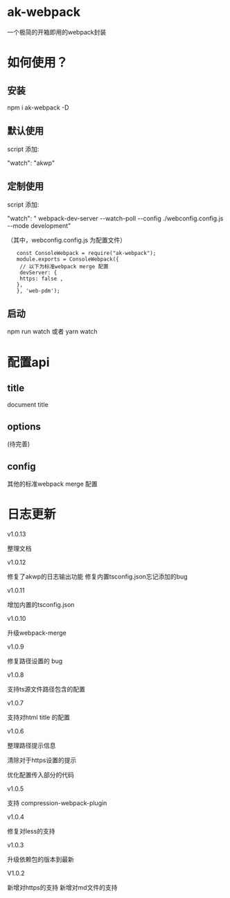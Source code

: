# ak-webpack

一个极简的开箱即用的webpack封装

# 如何使用？

## 安装

npm i ak-webpack -D

## 默认使用

script 添加:

"watch": "akwp"

## 定制使用

script 添加:

"watch": " webpack-dev-server  --watch-poll --config ./webconfig.config.js --mode development"





（其中，webconfig.config.js 为配置文件）



```
   const ConsoleWebpack = require("ak-webpack");
   module.exports = ConsoleWebpack({
    // 以下为标准webpack merge 配置
    devServer: {
    https: false ,
   },
   }, 'web-pdm');
```


## 启动

npm run watch 或者 yarn watch

# 配置api

## title

document title

## options

(待完善)

## config

其他的标准webpack merge 配置



# 日志更新

v1.0.13

整理文档


v1.0.12


修复了akwp的日志输出功能
修复内置tsconfig.json忘记添加的bug

v1.0.11

增加内置的tsconfig.json

v1.0.10

升级webpack-merge

v1.0.9

修复路径设置的 bug

v1.0.8

支持ts源文件路径包含的配置


v1.0.7

支持对html title 的配置

v1.0.6

整理路径提示信息

清除对于https设置的提示

优化配置传入部分的代码

v1.0.5

支持 compression-webpack-plugin


v1.0.4

修复对less的支持

v1.0.3

升级依赖包的版本到最新

V1.0.2

新增对https的支持
新增对md文件的支持
